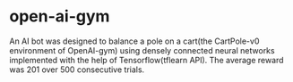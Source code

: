 # open-ai-gym

An AI bot was designed to balance a pole on a cart(the CartPole-v0 environment of OpenAI-gym)
using densely connected neural networks implemented with the help of Tensorflow(tflearn API). The
average reward was 201 over 500 consecutive trials.
